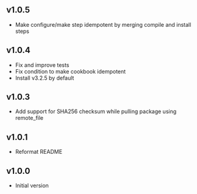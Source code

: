 ## v1.0.5

* Make configure/make step idempotent by merging compile and install steps

## v1.0.4

* Fix and improve tests
* Fix condition to make cookbook idempotent
* Install v3.2.5 by default

## v1.0.3

* Add support for SHA256 checksum while pulling package using remote_file

## v1.0.1

* Reformat README

## v1.0.0

* Initial version
